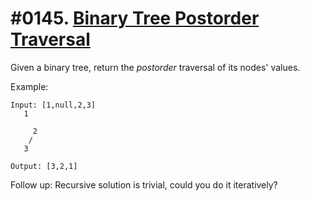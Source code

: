 # #0145. [Binary Tree Postorder Traversal](https://leetcode.com/problems/binary-tree-postorder-traversal/description/) 

Given a binary tree, return the _postorder_ traversal of its nodes' values.

Example:
    
    
    
    Input: [1,null,2,3]
       1
        
         2
        /
       3
    
    Output: [3,2,1]
    

Follow up: Recursive solution is trivial, could you do it iteratively?